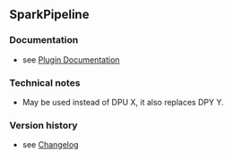 SparkPipeline
----------

### Documentation

* see [Plugin Documentation](./doc/About.md)

### Technical notes

* May be used instead of DPU X, it also replaces DPY Y.

### Version history

* see [Changelog](./CHANGELOG.md)

